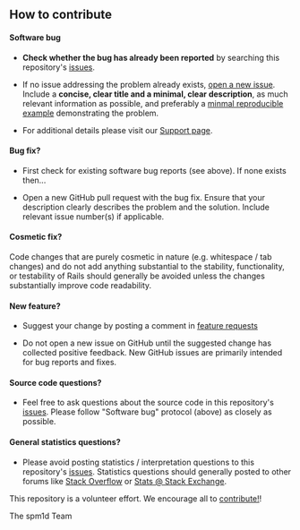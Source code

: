 

## How to contribute

#### **Software bug**

* **Check whether the bug has already been reported** by searching this repository's [issues](https://github.com/0todd0000/spm1d/issues).

* If no issue addressing the problem already exists, [open a new issue](https://github.com/0todd0000/spm1d/issues/new/). Include a **concise, clear title and a minimal, clear description**, as much relevant information as possible, and preferably a [minmal reproducible example](https://en.wikipedia.org/wiki/Minimal_reproducible_example) demonstrating the problem.

* For additional details please visit our [Support page](https://spm1d.org/Support.html).

#### **Bug fix?**

* First check for existing software bug reports (see above). If none exists then...

* Open a new GitHub pull request with the bug fix. Ensure that your description clearly describes the problem and the solution. Include relevant issue number(s) if applicable.

#### **Cosmetic fix?**

Code changes that are purely cosmetic in nature (e.g. whitespace / tab changes) and do not add anything substantial to the stability, functionality, or testability of Rails should generally be avoided unless the changes substantially improve code readability.

#### **New feature?**

* Suggest your change by posting a comment in [feature requests](https://github.com/0todd0000/spm1d/issues/45)

* Do not open a new issue on GitHub until the suggested change has collected positive feedback. New GitHub issues are primarily intended for bug reports and fixes.

#### **Source code questions?**

* Feel free to ask questions about the source code in this repository's [issues](https://github.com/0todd0000/spm1d/issues). Please follow "Software bug" protocol (above) as closely as possible.

#### **General statistics questions?**

* Please avoid posting statistics / interpretation questions to this repository's [issues](https://github.com/0todd0000/spm1d/issues). Statistics questions should generally posted to other forums like [Stack Overflow](https://stackoverflow.com) or [Stats @ Stack Exchange](https://stats.stackexchange.com).

This repository is a volunteer effort. We encourage all to [contribute!](https://github.com/0todd0000/spm1d/blob/master/CODE_OF_CONDUCT.md)!

The spm1d Team
